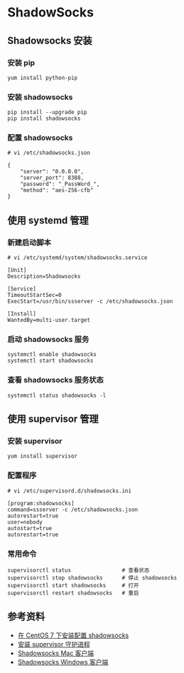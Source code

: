 # ShadowSocks

## Shadowsocks 安装

### 安装 pip
	yum install python-pip

### 安装 shadowsocks
	pip install --upgrade pip
	pip install shadowsocks

### 配置 shadowsocks

	# vi /etc/shadowsocks.json

	{
		"server": "0.0.0.0",
		"server_port": 8388,
		"password": "_PassWord_",
		"method": "aes-256-cfb"
	}

## 使用 systemd 管理

### 新建启动脚本

	# vi /etc/systemd/system/shadowsocks.service

	[Unit]
	Description=Shadowsocks

	[Service]
	TimeoutStartSec=0
	ExecStart=/usr/bin/ssserver -c /etc/shadowsocks.json

	[Install]
	WantedBy=multi-user.target

### 启动 shadowsocks 服务

	systemctl enable shadowsocks
	systemctl start shadowsocks

### 查看 shadowsocks 服务状态

	systemctl status shadowsocks -l

## 使用 supervisor 管理

### 安装 supervisor

	yum install supervisor

### 配置程序

	# vi /etc/supervisord.d/shadowsocks.ini

	[program:shadowsocks]
	command=ssserver -c /etc/shadowsocks.json
	autorestart=true
	user=nobody
	autostart=true
	autorestart=true

### 常用命令

	supervisorctl status                # 查看状态
	supervisorctl stop shadowsocks      # 停止 shadowsocks
	supervisorctl start shadowsocks     # 打开 
	supervisorctl restart shadowsocks   # 重启

## 参考资料

- [在 CentOS 7 下安装配置 shadowsocks](https://morning.work/page/2015-12/install-shadowsocks-on-centos-7.html)
- [安装 supervisor 守护进程](https://www.jianshu.com/p/d259911ca361)
- [Shadowsocks Mac 客户端](https://github.com/shadowsocks/ShadowsocksX-NG/releases)
- [Shadowsocks Windows 客户端](https://github.com/shadowsocks/shadowsocks-windows/releases)